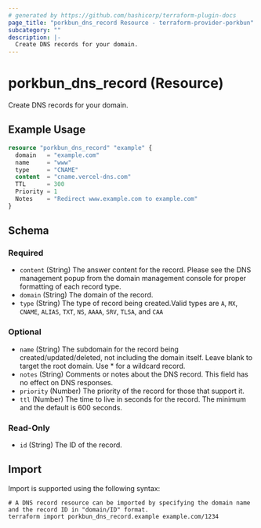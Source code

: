 ```yaml
---
# generated by https://github.com/hashicorp/terraform-plugin-docs
page_title: "porkbun_dns_record Resource - terraform-provider-porkbun"
subcategory: ""
description: |-
  Create DNS records for your domain.
---
```


# porkbun_dns_record (Resource)

Create DNS records for your domain.

## Example Usage

```terraform
resource "porkbun_dns_record" "example" {
  domain   = "example.com"
  name     = "www"
  type     = "CNAME"
  content  = "cname.vercel-dns.com"
  TTL      = 300
  Priority = 1
  Notes    = "Redirect www.example.com to example.com"
}
```

<!-- schema generated by tfplugindocs -->
## Schema

### Required

- `content` (String) The answer content for the record. Please see the DNS management popup from the domain management console for proper formatting of each record type.
- `domain` (String) The domain of the record.
- `type` (String) The type of record being created.Valid types are `A`, `MX`, `CNAME`, `ALIAS`, `TXT`, `NS`, `AAAA`, `SRV`, `TLSA`, and `CAA`

### Optional

- `name` (String) The subdomain for the record being created/updated/deleted, not including the domain itself. Leave blank to target the root domain. Use * for a wildcard record.
- `notes` (String) Comments or notes about the DNS record. This field has no effect on DNS responses.
- `priority` (Number) The priority of the record for those that support it.
- `ttl` (Number) The time to live in seconds for the record. The minimum and the default is 600 seconds.

### Read-Only

- `id` (String) The ID of the record.

## Import

Import is supported using the following syntax:

```shell
# A DNS record resource can be imported by specifying the domain name and the record ID in "domain/ID" format.
terraform import porkbun_dns_record.example example.com/1234
```
